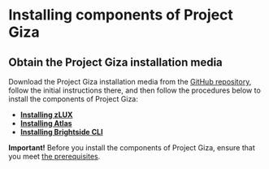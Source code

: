 # Installing components of Project Giza

## Obtain the Project Giza installation media

Download the Project Giza installation media from the [GitHub repository](https://github.com/gizafoundation/Downloads/releases), follow the initial instructions there, and then follow the procedures below to install the components of Project Giza:

* [**Installing zLUX**](installing-zlux/)
* [**Installing Atlas**](installing-atlas.md)
* [**Installing Brightside CLI**](installing-brightside-cli.md)

**Important!** Before you install the components of Project Giza, ensure that you meet [the prerequisites](../prerequisites/).

